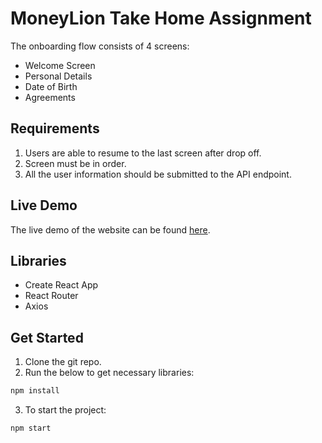 # MoneyLion Take Home Assignment

The onboarding flow consists of 4 screens:

- Welcome Screen
- Personal Details
- Date of Birth
- Agreements

## Requirements

1. Users are able to resume to the last screen after drop off.
2. Screen must be in order.
3. All the user information should be submitted to the API endpoint.

## Live Demo

The live demo of the website can be found [here](http://takehome.khiew.com).

## Libraries

- Create React App
- React Router
- Axios

## Get Started

1. Clone the git repo.
2. Run the below to get necessary libraries:

```sh
npm install
```

3. To start the project:
```sh
npm start
```
